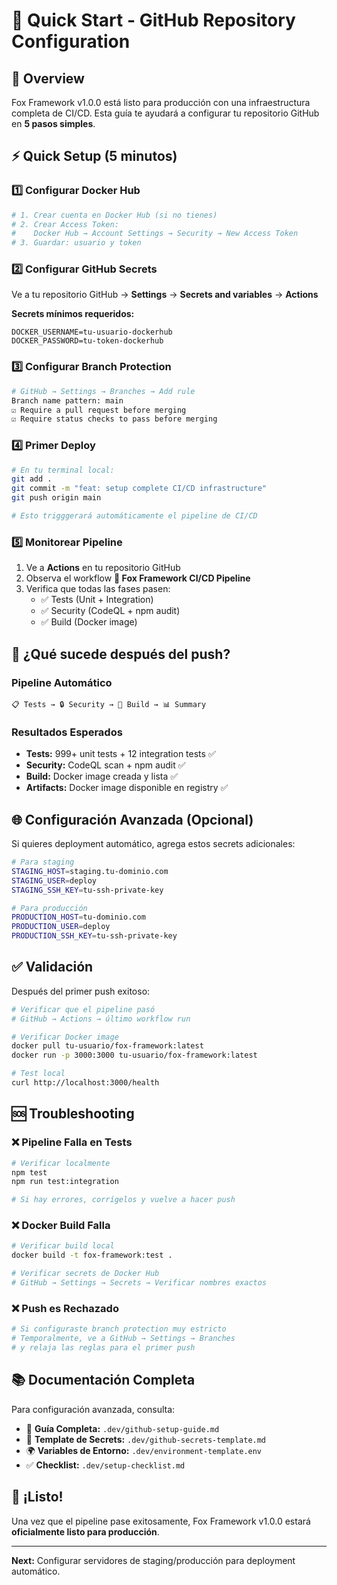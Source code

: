 # 🚀 Quick Start - GitHub Repository Configuration

## 📖 Overview

Fox Framework v1.0.0 está listo para producción con una infraestructura completa de CI/CD. Esta guía te ayudará a configurar tu repositorio GitHub en **5 pasos simples**.

## ⚡ Quick Setup (5 minutos)

### 1️⃣ Configurar Docker Hub

```bash
# 1. Crear cuenta en Docker Hub (si no tienes)
# 2. Crear Access Token:
#    Docker Hub → Account Settings → Security → New Access Token
# 3. Guardar: usuario y token
```

### 2️⃣ Configurar GitHub Secrets

Ve a tu repositorio GitHub → **Settings** → **Secrets and variables** → **Actions**

**Secrets mínimos requeridos:**
```
DOCKER_USERNAME=tu-usuario-dockerhub
DOCKER_PASSWORD=tu-token-dockerhub
```

### 3️⃣ Configurar Branch Protection

```bash
# GitHub → Settings → Branches → Add rule
Branch name pattern: main
☑️ Require a pull request before merging
☑️ Require status checks to pass before merging
```

### 4️⃣ Primer Deploy

```bash
# En tu terminal local:
git add .
git commit -m "feat: setup complete CI/CD infrastructure"
git push origin main

# Esto trigggerará automáticamente el pipeline de CI/CD
```

### 5️⃣ Monitorear Pipeline

1. Ve a **Actions** en tu repositorio GitHub
2. Observa el workflow **🦊 Fox Framework CI/CD Pipeline**
3. Verifica que todas las fases pasen:
   - ✅ Tests (Unit + Integration)
   - ✅ Security (CodeQL + npm audit)
   - ✅ Build (Docker image)

## 🎯 ¿Qué sucede después del push?

### Pipeline Automático
```
📋 Tests → 🔒 Security → 🐳 Build → 📊 Summary
```

### Resultados Esperados
- **Tests:** 999+ unit tests + 12 integration tests ✅
- **Security:** CodeQL scan + npm audit ✅  
- **Build:** Docker image creada y lista ✅
- **Artifacts:** Docker image disponible en registry ✅

## 🌐 Configuración Avanzada (Opcional)

Si quieres deployment automático, agrega estos secrets adicionales:

```bash
# Para staging
STAGING_HOST=staging.tu-dominio.com
STAGING_USER=deploy
STAGING_SSH_KEY=tu-ssh-private-key

# Para producción  
PRODUCTION_HOST=tu-dominio.com
PRODUCTION_USER=deploy
PRODUCTION_SSH_KEY=tu-ssh-private-key
```

## ✅ Validación

Después del primer push exitoso:

```bash
# Verificar que el pipeline pasó
# GitHub → Actions → último workflow run

# Verificar Docker image
docker pull tu-usuario/fox-framework:latest
docker run -p 3000:3000 tu-usuario/fox-framework:latest

# Test local
curl http://localhost:3000/health
```

## 🆘 Troubleshooting

### ❌ Pipeline Falla en Tests
```bash
# Verificar localmente
npm test
npm run test:integration

# Si hay errores, corrígelos y vuelve a hacer push
```

### ❌ Docker Build Falla
```bash
# Verificar build local
docker build -t fox-framework:test .

# Verificar secrets de Docker Hub
# GitHub → Settings → Secrets → Verificar nombres exactos
```

### ❌ Push es Rechazado
```bash
# Si configuraste branch protection muy estricto
# Temporalmente, ve a GitHub → Settings → Branches
# y relaja las reglas para el primer push
```

## 📚 Documentación Completa

Para configuración avanzada, consulta:

- 📖 **Guía Completa:** `.dev/github-setup-guide.md`
- 🔐 **Template de Secrets:** `.dev/github-secrets-template.md`
- 🌍 **Variables de Entorno:** `.dev/environment-template.env`
- ✅ **Checklist:** `.dev/setup-checklist.md`

## 🎊 ¡Listo!

Una vez que el pipeline pase exitosamente, Fox Framework v1.0.0 estará **oficialmente listo para producción**.

---

**Next:** Configurar servidores de staging/producción para deployment automático.
